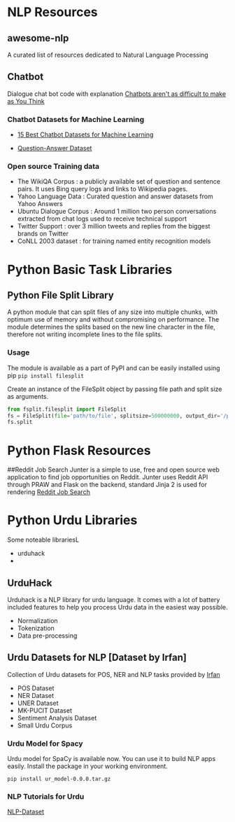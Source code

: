 # NLP Resources
## awesome-nlp
A curated list of resources dedicated to Natural Language Processing

## Chatbot
Dialogue chat bot code with explanation 
[Chatbots aren't as difficult to make as You Think](https://mlwhiz.com/blog/2019/04/15/chatbot/)

### Chatbot Datasets for Machine Learning
- [15 Best Chatbot Datasets for Machine Learning](https://lionbridge.ai/datasets/15-best-chatbot-datasets-for-machine-learning)

- [Question-Answer Dataset](http://www.cs.cmu.edu/~ark/QA-data/)

### Open source Training data
- The WikiQA Corpus : a publicly available set of question and sentence pairs. It uses Bing query logs and links to Wikipedia pages.
- Yahoo Language Data : Curated question and answer datasets from Yahoo Answers
- Ubuntu Dialogue Corpus : Around 1 million two person conversations extracted from chat logs used to receive technical support
- Twitter Support : over 3 million tweets and replies from the biggest brands on Twitter
- CoNLL 2003 dataset : for training named entity recognition models

# Python Basic Task Libraries
## Python File Split Library
A python module that can split files of any size into multiple chunks, with optimum use of memory and without compromising on performance. 
The module determines the splits based on the new line character in the file, therefore not writing incomplete lines to the file splits.

### Usage
The module is available as a part of PyPI and can be easily installed using pip
`pip install filesplit`

Create an instance of the FileSplit object by passing file path and split size as arguments.
```python
from fsplit.filesplit import FileSplit
fs = FileSplit(file='path/to/file', splitsize=500000000, output_dir='/path/to/output directory/')
fs.split
```

# Python Flask Resources
##Reddit Job Search
Junter is a simple to use, free and open source web application to find job opportunities on Reddit.
Junter uses Reddit API through PRAW and Flask on the backend, standard Jinja 2 is used for rendering
[Reddit Job Search](https://github.com/anis-coding/Reddit-Job-Search)

# Python Urdu Libraries
Some noteable librariesL
- urduhack
- 

## UrduHack
Urduhack is a NLP library for urdu language. It comes with a lot of battery included features to help you process Urdu data in the easiest way possible.
- Normalization
- Tokenization
- Data pre-processing

## Urdu Datasets for NLP [Dataset by Irfan]
Collection of Urdu datasets for POS, NER and NLP tasks provided by [Irfan](https://mirfan899.github.io/Urdu/)

- POS Dataset
- NER Dataset
- UNER Dataset
- MK-PUCIT Dataset
- Sentiment Analysis Dataset
- Small Urdu Corpus

### Urdu Model for Spacy
Urdu model for SpaCy is available now. You can use it to build NLP apps easily. Install the package in your working environment.

`pip install ur_model-0.0.0.tar.gz`

### NLP Tutorials for Urdu
[NLP-Dataset](https://github.com/niderhoff/nlp-datasets)

